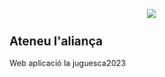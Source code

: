 <p align="center"><img src="https://rasendisseny.es/img/logorasen.png"></p>

## Ateneu l'aliança

Web aplicació la juguesca2023